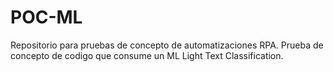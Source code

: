 # POC-ML
Repositorio para pruebas de concepto de automatizaciones RPA. Prueba de concepto de codigo que consume un ML Light Text Classification.
